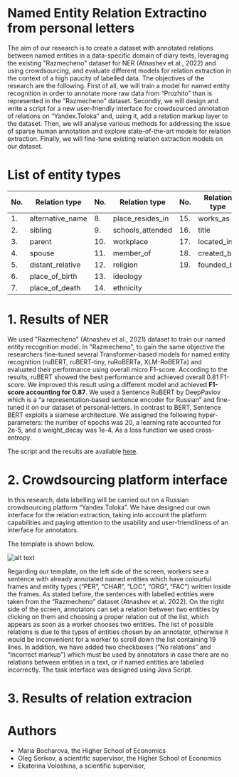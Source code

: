 # Named Entity Relation Extractino from personal letters

The aim of our research is to create a dataset with annotated relations between named entities in a data-specific domain of diary texts, leveraging the existing "Razmecheno" dataset for NER (Atnashev et al., 2022) and using crowdsourcing, and evaluate different models for relation extraction in the context of a high paucity of labelled data. The objectives of the research are the following. First of all, we will train a model for named entity recognition in order to annotate more raw data from “Prozhito” than is represented in the “Razmecheno” dataset. Secondly, we will design and write a script for a new user-friendly interface for crowdsourced annotation of relations on “Yandex.Toloka” and, using it, add a relation markup layer to the dataset. Then, we will analyse various methods for addressing the issue of sparse human annotation and explore state-of-the-art models for relation extraction. Finally, we will fine-tune existing relation extraction models on our dataset.

# List of entity types
|  No. | Relation type  | No.  | Relation type  |  No. | Relation type |
|---|---|---|---|---|---|
| 1.   | alternative_name  |  8. | place_resides_in  | 15.  | works_as  |
| 2.  |  sibling  | 9. | schools_attended  | 16.  | title  |				
| 3. |  parent | 10.  | workplace  | 17.  | located_in  |
| 4.  | spouse  | 11.  | member_of  | 18.  | created_by  |
| 5.  | distant_relative  |  12. | religion  | 19.  |  founded_by |
| 6.  |  place_of_birth | 13.  | ideology  |   |   |
| 7.  |  place_of_death | 14.  | ethnicity |   |   |
							
			
# 1. Results of NER
We used "Razmecheno" (Atnashev et al., 2021) dataset to train our named entity recognition model. In "Razmecheno", to gain the same objective the researchers fine-tuned several Transformer-based models for named entity recognition (ruBERT, ruBERT-tiny, ruRoBERTa, XLM-RoBERTa) and evaluated their performance using overall micro F1-score. According to the results, ruBERT showed the best performance and achieved overall 0.81 F1-score. We improved this result using a different model and achieved **F1-score accounting for 0.87**. We used a Sentence RuBERT by DeepPavlov which is a “a representation‑based sentence encoder for Russian” and fine-tuned it on our dataset of personal-letters. In contrast to BERT, Sentence BERT exploits a siamese architecture. We assigned the following hyper-parameters: the number of epochs was 20, a learning rate accounted for 2e-5, and a weight_decay was 1e-4. As a loss function we used cross-entropy.

The script and the results are available [here](https://github.com/soimmary/NEREL_thesis/blob/main/NER_model.ipynb).

# 2. Crowdsourcing platform interface
In this research, data labelling will be carried out on a Russian crowdsourcing platform “Yandex.Toloka”. We have designed our own interface for the relation extraction, taking into account the platform capabilities and paying attention to the usability and user-friendliness of an interface for annotators.

The template is shown below.

![alt text]([http://url/to/img.png](https://github.com/soimmary/NEREL_thesis/blob/main/toloka_interface/interface_example.png))

Regarding our template, on the left side of the screen, workers see a sentence with already annotated named entities which have colourful frames and entity types (“PER”, “CHAR”, “LOC”, “ORG”, “FAC”) written inside the frames. As stated before, the sentences with labelled entities were taken from the “Razmecheno” dataset (Atnashev et al. 2022). On the right side of the screen, annotators can set a relation between two entities by clicking on them and choosing a proper relation out of the list, which appears as soon as a worker chooses two entities. The list of possible relations is due to the types of entities chosen by an annotator, otherwise it would be inconvenient for a worker to scroll down the list containing 19 lines. In addition, we have added two checkboxes (“No relations” and “Incorrect markup”) which must be used by annotators in case there are no relations between entities in a text, or if named entities are labelled incorrectly. The task interface was designed using Java Script.

# 3. Results of relation extracion

# Authors

- Maria Bocharova, the Higher School of Economics
- Oleg Serikov, a scientific supervisor, the Higher School of Economics
- Ekaterina Voloshina, a scientific supervisor, 
